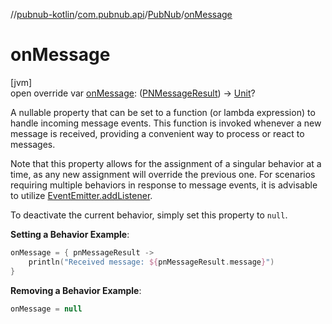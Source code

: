 //[pubnub-kotlin](../../../index.md)/[com.pubnub.api](../index.md)/[PubNub](index.md)/[onMessage](on-message.md)

# onMessage

[jvm]\
open override var [onMessage](on-message.md): ([PNMessageResult](../../com.pubnub.api.models.consumer.pubsub/-p-n-message-result/index.md)) -&gt; [Unit](https://kotlinlang.org/api/latest/jvm/stdlib/kotlin/-unit/index.html)?

A nullable property that can be set to a function (or lambda expression) to handle incoming message events. This function is invoked whenever a new message is received, providing a convenient way to process or react to messages.

Note that this property allows for the assignment of a singular behavior at a time, as any new assignment will override the previous one. For scenarios requiring multiple behaviors in response to message events, it is advisable to utilize [EventEmitter.addListener](../../com.pubnub.api.v2.callbacks/-event-emitter/add-listener.md).

To deactivate the current behavior, simply set this property to `null`.

**Setting a Behavior Example**:

```kotlin
onMessage = { pnMessageResult ->
    println("Received message: ${pnMessageResult.message}")
}
```

**Removing a Behavior Example**:

```kotlin
onMessage = null
```
